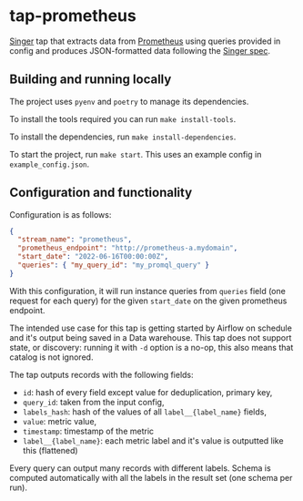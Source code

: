 # tap-prometheus

[Singer](https://www.singer.io/) tap that extracts data from [Prometheus](https://prometheus.io/) using queries provided in config and produces JSON-formatted data following the [Singer spec](https://github.com/singer-io/getting-started/blob/master/docs/SPEC.md).

## Building and running locally

The project uses `pyenv` and `poetry` to manage its dependencies.

To install the tools required you can run `make install-tools`.

To install the dependencies, run `make install-dependencies`.

To start the project, run `make start`. This uses an example config in `example_config.json`.

## Configuration and functionality

Configuration is as follows:

```json
{
  "stream_name": "prometheus",
  "prometheus_endpoint": "http://prometheus-a.mydomain",
  "start_date": "2022-06-16T00:00:00Z",
  "queries": { "my_query_id": "my_promql_query" }
}
```

With this configuration, it will run instance queries from `queries` field (one request for each query) for the given `start_date` on the given prometheus endpoint.

The intended use case for this tap is getting started by Airflow on schedule and it's output being saved in a Data warehouse.
This tap does not support state, or discovery: running it with `-d` option is a no-op, this also means that catalog is not ignored.

The tap outputs records with the following fields:

- `id`: hash of every field except value for deduplication, primary key,
- `query_id`: taken from the input config,
- `labels_hash`: hash of the values of all `label__{label_name}` fields,
- `value`: metric value,
- `timestamp`: timestamp of the metric
- `label__{label_name}`: each metric label and it's value is outputted like this (flattened)

Every query can output many records with different labels.
Schema is computed automatically with all the labels in the result set (one schema per run).
